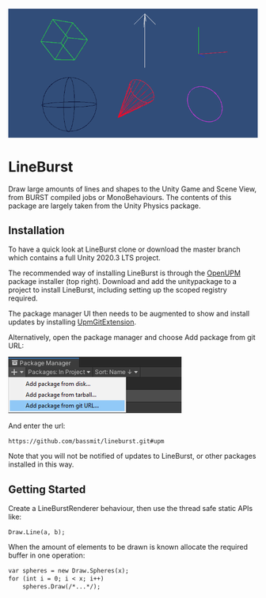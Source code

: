 <p align="center">
  <img src="https://github.com/bassmit/images/blob/master/LineBurst/lineburst01.png?raw=true">
</p>

# LineBurst
Draw large amounts of lines and shapes to the Unity Game and Scene View, from BURST compiled jobs or MonoBehaviours. The contents of this package are largely taken from the Unity Physics package.

## Installation
To have a quick look at LineBurst clone or download the master branch which contains a full Unity 2020.3 LTS project.

The recommended way of installing LineBurst is through the [OpenUPM](https://openupm.com/packages/com.bassmit.lineburst/) package installer (top right). Download and add the unitypackage to a project to install LineBurst, including setting up the scoped registry required.

The package manager UI then needs to be augmented to show and install updates by installing [UpmGitExtension](https://openupm.com/packages/com.coffee.upm-git-extension/).

Alternatively, open the package manager and choose Add package from git URL:

![](https://github.com/bassmit/images/blob/master/DotsNav/image16.png?raw=true)

And enter the url:

    https://github.com/bassmit/lineburst.git#upm

Note that you will not be notified of updates to LineBurst, or other packages installed in this way.
 
## Getting Started
Create a LineBurstRenderer behaviour, then use the thread safe static APIs like:
 
    Draw.Line(a, b);
     
When the amount of elements to be drawn is known allocate the required buffer in one operation:

    var spheres = new Draw.Spheres(x);
    for (int i = 0; i < x; i++)
        spheres.Draw(/*...*/);